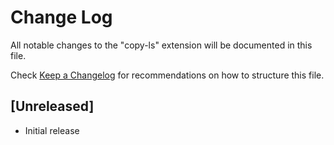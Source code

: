 # Change Log

All notable changes to the "copy-ls" extension will be documented in this file.

Check [Keep a Changelog](http://keepachangelog.com/) for recommendations on how to structure this file.

## [Unreleased]

- Initial release
